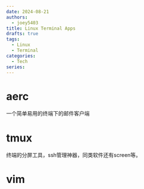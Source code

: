 ```yaml
---
date: 2024-08-21
authors:
  - joey5403
title: Linux Terminal Apps
drafts: true
tags: 
  - Linux
  - Terminal
categories: 
  - Tech
series:
---
```

# aerc
一个简单易用的终端下的邮件客户端

# tmux
终端的分屏工具，ssh管理神器，同类软件还有screen等。

# vim

